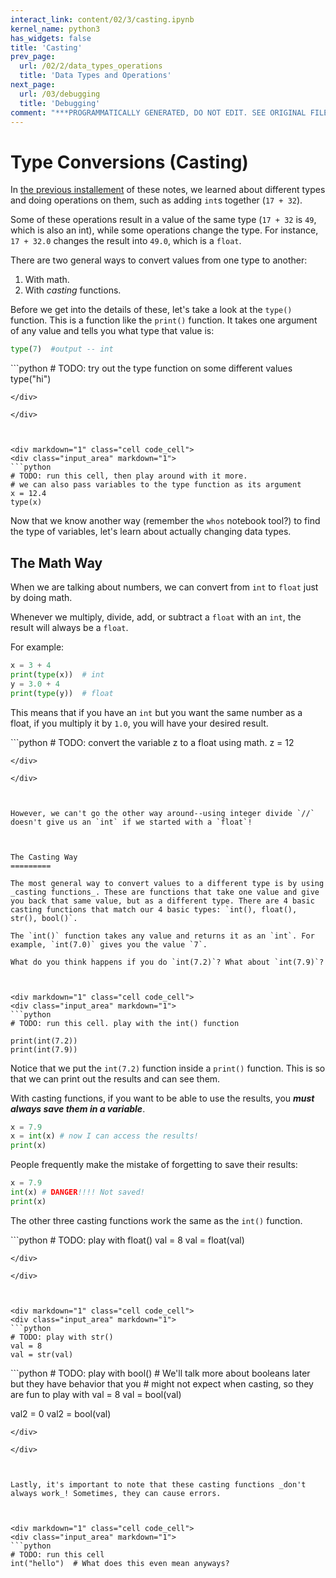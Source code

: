 ```yaml
---
interact_link: content/02/3/casting.ipynb
kernel_name: python3
has_widgets: false
title: 'Casting'
prev_page:
  url: /02/2/data_types_operations
  title: 'Data Types and Operations'
next_page:
  url: /03/debugging
  title: 'Debugging'
comment: "***PROGRAMMATICALLY GENERATED, DO NOT EDIT. SEE ORIGINAL FILES IN /content***"
---
```



Type Conversions (Casting)
================



In [the previous installement](02_datatypes_operations.ipynb) of these notes, we learned about different types and doing operations on them, such as adding `int`s together (`17 + 32`).

Some of these operations result in a value of the same type (`17 + 32` is `49`, which is also an int), while some operations change the type. For instance, `17 + 32.0` changes the result into `49.0`, which is a `float`.

There are two general ways to convert values from one type to another:
1. With math.
2. With _casting_ functions.

Before we get into the details of these, let's take a look at the `type()` function. This is a function like the `print()` function. It takes one argument of any value and tells you what type that value is:

```python
type(7)  #output -- int
```



<div markdown="1" class="cell code_cell">
<div class="input_area" markdown="1">
```python
# TODO: try out the type function on some different values
type("hi")

```
</div>

</div>



<div markdown="1" class="cell code_cell">
<div class="input_area" markdown="1">
```python
# TODO: run this cell, then play around with it more.
# we can also pass variables to the type function as its argument
x = 12.4
type(x)

```
</div>

</div>



Now that we know another way (remember the `whos` notebook tool?) to find the type of variables, let's learn about actually changing data types.

The Math Way
-------------

When we are talking about numbers, we can convert from `int` to `float` just by doing math.

Whenever we multiply, divide, add, or subtract a `float` with an `int`, the result will always be a `float`.

For example:
```python
x = 3 + 4 
print(type(x))  # int
y = 3.0 + 4
print(type(y))  # float
```

This means that if you have an `int` but you want the same number as a float, if you multiply it by `1.0`, you will have your desired result.




<div markdown="1" class="cell code_cell">
<div class="input_area" markdown="1">
```python
# TODO: convert the variable z to a float using math.
z = 12

```
</div>

</div>



However, we can't go the other way around--using integer divide `//` doesn't give us an `int` if we started with a `float`!



The Casting Way
=========

The most general way to convert values to a different type is by using _casting functions_. These are functions that take one value and give you back that same value, but as a different type. There are 4 basic casting functions that match our 4 basic types: `int(), float(), str(), bool()`.

The `int()` function takes any value and returns it as an `int`. For example, `int(7.0)` gives you the value `7`.

What do you think happens if you do `int(7.2)`? What about `int(7.9)`?



<div markdown="1" class="cell code_cell">
<div class="input_area" markdown="1">
```python
# TODO: run this cell. play with the int() function

print(int(7.2))
print(int(7.9))

```
</div>

</div>



Notice that we put the `int(7.2)` function inside a `print()` function. This is so that we can print out the results and can see them.

With casting functions, if you want to be able to use the results, you *__must always save them in a variable__*.

```python
x = 7.9
x = int(x) # now I can access the results!
print(x)
```

People frequently make the mistake of forgetting to save their results:

```python
x = 7.9
int(x) # DANGER!!!! Not saved!
print(x)
```



The other three casting functions work the same as the `int()` function.



<div markdown="1" class="cell code_cell">
<div class="input_area" markdown="1">
```python
# TODO: play with float()
val = 8
val = float(val)

```
</div>

</div>



<div markdown="1" class="cell code_cell">
<div class="input_area" markdown="1">
```python
# TODO: play with str()
val = 8
val = str(val)

```
</div>

</div>



<div markdown="1" class="cell code_cell">
<div class="input_area" markdown="1">
```python
# TODO: play with bool()
# We'll talk more about booleans later but they have behavior that you
# might not expect when casting, so they are fun to play with
val = 8
val = bool(val)

val2 = 0
val2 = bool(val)

```
</div>

</div>



Lastly, it's important to note that these casting functions _don't always work_! Sometimes, they can cause errors.



<div markdown="1" class="cell code_cell">
<div class="input_area" markdown="1">
```python
# TODO: run this cell
int("hello")  # What does this even mean anyways?

```
</div>

</div>

